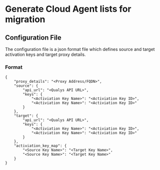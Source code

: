 # Generate Cloud Agent lists for migration

## Configuration File
The configuration file is a json format file which defines source and target activation keys and target 
proxy details.

### Format                     
```
{
    "proxy_details": "<Proxy Address/FQDN>",
    "source": {
        "api_url": "<Qualys API URL>",
        "keys": {
            "<Activiation Key Name>": "<Activiation Key ID>",
            "<Activiation Key Name>": "<Activiation Key ID>"
        }
    },    
    "target": {
        "api_url": "<Qualys API URL>",
        "keys": {
            "<Activiation Key Name>": "<Activiation Key ID>",
            "<Activiation Key Name>": "<Activiation Key ID>"
        }
    },
    "activiation_key_map": {
        "<Source Key Name>": "<Target Key Name>",
        "<Source Key Name>": "<Target Key Name>"
    }
}
```
